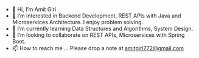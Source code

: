 - 👋 Hi, I’m Amit Giri
- 👀 I’m interested in Backend Development, REST APIs with Java and Microservices Architecture. I enjoy problem solving.
- 🌱 I’m currently learning Data Structures and Algorithms, System Design.
- 💞️ I’m looking to collaborate on REST APIs, Microservices with Spring Boot. 
- 📫 How to reach me ... Please drop a note at amitgiri772@gmail.com

<!---
Amitgiri772/Amitgiri772 is a ✨ special ✨ repository because its `README.md` (this file) appears on your GitHub profile.
You can click the Preview link to take a look at your changes.
--->
